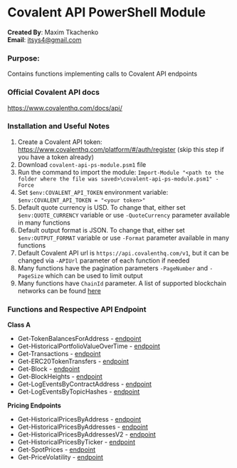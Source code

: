 # Covalent API PowerShell Module

**Created By**: Maxim Tkachenko
<br>
**Email**: itsys4@gmail.com

### Purpose:
Contains functions implementing calls to Covalent API endpoints

### Official Covalent API docs
https://www.covalenthq.com/docs/api/

### Installation and Useful Notes
1. Create a Covalent API token: https://www.covalenthq.com/platform/#/auth/register (skip this step if you have a token already)
2. Download `covalent-api-ps-module.psm1` file
3. Run the command to import the module: `Import-Module "<path to the folder where the file was saved>\covalent-api-ps-module.psm1" -Force`
4. Set `$env:COVALENT_API_TOKEN` environment variable: `$env:COVALENT_API_TOKEN = "<your token>"`
5. Default quote currency is USD. To change that, either set `$env:QUOTE_CURRENCY` variable or use `-QuoteCurrency` parameter available in many functions
6. Default output format is JSON. To change that, either set `$env:OUTPUT_FORMAT` variable or use `-Format` parameter available in many functions
7. Default Covalent API url is `https://api.covalenthq.com/v1`, but it can be changed via `-APIUrl` parameter of each function if needed
8. Many functions have the pagination parameters `-PageNumber` and `-PageSize` which can be used to limit output
9. Many functions have `ChainId` parameter. A list of supported blockchain networks can be found [here](https://www.covalenthq.com/docs/api/#overview--supported-networks) 

### Functions and Respective API Endpoint
**Class A**
- Get-TokenBalancesForAddress - [endpoint](https://www.covalenthq.com/docs/api/#get-/v1/{chain_id}/address/{address}/balances_v2/)
- Get-HistoricalPortfolioValueOverTime - [endpoint](https://www.covalenthq.com/docs/api/#get-/v1/{chain_id}/address/{address}/portfolio_v2/)
- Get-Transactions - [endpoint](https://www.covalenthq.com/docs/api/#get-/v1/{chain_id}/address/{address}/transactions_v2/)
- Get-ERC20TokenTransfers - [endpoint](https://www.covalenthq.com/docs/api/#get-/v1/{chain_id}/address/{address}/transfers_v2/)
- Get-Block - [endpoint](https://www.covalenthq.com/docs/api/#get-/v1/{chain_id}/block_v2/{block_height}/)
- Get-BlockHeights - [endpoint](https://www.covalenthq.com/docs/api/#get-/v1/{chain_id}/block_v2/{block_height}/)
- Get-LogEventsByContractAddress - [endpoint](https://www.covalenthq.com/docs/api/#get-/v1/{chain_id}/events/address/{address}/)
- Get-LogEventsByTopicHashes - [endpoint](https://www.covalenthq.com/docs/api/#get-/v1/{chain_id}/events/topics/{topic}/)

**Pricing Endpoints**
- Get-HistoricalPricesByAddress - [endpoint](https://www.covalenthq.com/docs/api/#get-/v1/pricing/historical_by_address/{chain_id}/{quote_currency}/{contract_address}/)
- Get-HistoricalPricesByAddresses - [endpoint](https://www.covalenthq.com/docs/api/#get-/v1/pricing/historical_by_addresses/{chain_id}/{quote_currency}/{contract_addresses}/)
- Get-HistoricalPricesByAddressesV2 - [endpoint](https://www.covalenthq.com/docs/api/#get-/v1/pricing/historical_by_addresses_v2/{chain_id}/{quote_currency}/{contract_addresses}/) 
- Get-HistoricalPricesByTicker - [endpoint](https://www.covalenthq.com/docs/api/#get-/v1/pricing/historical/{quote_currency}/{ticker_symbol}/)
- Get-SpotPrices - [endpoint](https://www.covalenthq.com/docs/api/#get-/v1/pricing/tickers/)
- Get-PriceVolatility - [endpoint](https://www.covalenthq.com/docs/api/#get-/v1/pricing/volatility/)
